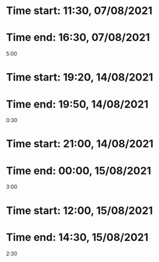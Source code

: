 # Time start: 11:30, 07/08/2021
# Time end: 16:30, 07/08/2021

5:00

# Time start: 19:20, 14/08/2021
# Time end: 19:50, 14/08/2021

0:30

# Time start: 21:00, 14/08/2021
# Time end: 00:00, 15/08/2021

3:00

# Time start: 12:00, 15/08/2021
# Time end: 14:30, 15/08/2021

2:30
